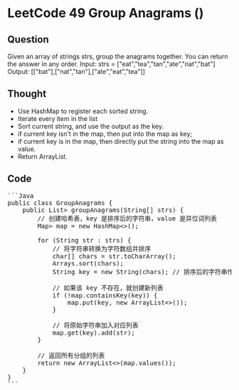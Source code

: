 # LeetCode 49 Group Anagrams ()

## Question

Given an array of strings strs, group the anagrams together. You can return the answer in any order.
Input: strs = ["eat","tea","tan","ate","nat","bat"]  
Output: [["bat"],["nat","tan"],["ate","eat","tea"]]

## Thought

- Use HashMap to register each sorted string.
- Iterate every item in the list
- Sort current string, and use the output as the key.
- if current key isn't in the map, then put into the map as key;
- if current key is in the map, then directly put the string into the map as value.
- Return ArrayList.

## Code

<pre>```Java
public class GroupAnagrams {
    public List<List<String>> groupAnagrams(String[] strs) {
        // 创建哈希表，key 是排序后的字符串，value 是异位词列表
        Map<String, List<String>> map = new HashMap<>();

        for (String str : strs) {
            // 将字符串转换为字符数组并排序
            char[] chars = str.toCharArray();
            Arrays.sort(chars);
            String key = new String(chars); // 排序后的字符串作为 key

            // 如果该 key 不存在，就创建新列表
            if (!map.containsKey(key)) {
                map.put(key, new ArrayList<>());
            }

            // 将原始字符串加入对应列表
            map.get(key).add(str);
        }

        // 返回所有分组的列表
        return new ArrayList<>(map.values());
    }
}
```</pre>
